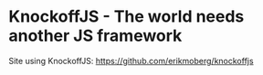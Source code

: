 # KnockoffJS - The world needs another JS framework

Site using KnockoffJS: https://github.com/erikmoberg/knockoffjs